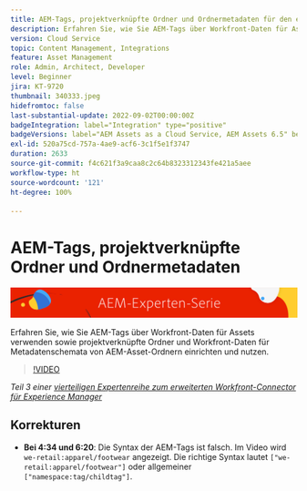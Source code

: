```yaml
---
title: AEM-Tags, projektverknüpfte Ordner und Ordnermetadaten für den erweiterten Workfront-Connector für AEM
description: Erfahren Sie, wie Sie AEM-Tags über Workfront-Daten für Assets verwenden sowie projektverknüpfte Ordner und Workfront-Daten für Metadatenschemata von AEM-Asset-Ordnern nutzen.
version: Cloud Service
topic: Content Management, Integrations
feature: Asset Management
role: Admin, Architect, Developer
level: Beginner
jira: KT-9720
thumbnail: 340333.jpeg
hidefromtoc: false
last-substantial-update: 2022-09-02T00:00:00Z
badgeIntegration: label="Integration" type="positive"
badgeVersions: label="AEM Assets as a Cloud Service, AEM Assets 6.5" before-title="false"
exl-id: 520a75cd-757a-4ae9-acf6-3c1f5e1f3747
duration: 2633
source-git-commit: f4c621f3a9caa8c2c64b8323312343fe421a5aee
workflow-type: ht
source-wordcount: '121'
ht-degree: 100%

---
```


# AEM-Tags, projektverknüpfte Ordner und Ordnermetadaten

![AEM-Expertenserie](./assets/banner.png)

Erfahren Sie, wie Sie AEM-Tags über Workfront-Daten für Assets verwenden sowie projektverknüpfte Ordner und Workfront-Daten für Metadatenschemata von AEM-Asset-Ordnern einrichten und nutzen.

>[!VIDEO](https://video.tv.adobe.com/v/340333?quality=12&learn=on)

_Teil 3 einer [vierteiligen Expertenreihe zum erweiterten Workfront-Connector für Experience Manager](./overview.md)_

## Korrekturen

+ __Bei 4:34 und 6:20__: Die Syntax der AEM-Tags ist falsch. Im Video wird `we-retail:apparel/footwear` angezeigt. Die richtige Syntax lautet `["we-retail:apparel/footwear"]` oder allgemeiner `["namespace:tag/childtag"]`.
